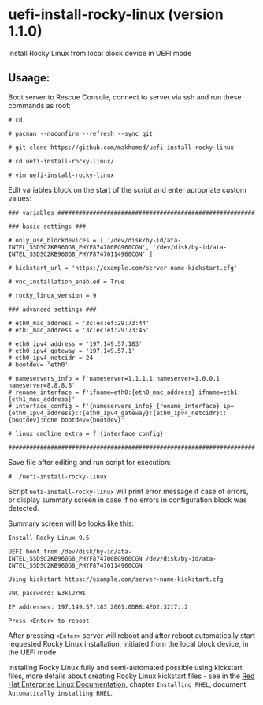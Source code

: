 
# uefi-install-rocky-linux (version 1.1.0)
Install Rocky Linux from local block device in UEFI mode

## Usaage:

Boot server to Rescue Console, connect to server via ssh and run these commands as root:

```# cd```

```# pacman --noconfirm --refresh --sync git```

```# git clone https://github.com/makhomed/uefi-install-rocky-linux```

```# cd uefi-install-rocky-linux/```

```# vim uefi-install-rocky-linux```

Edit variables block on the start of the script and enter apropriate custom values:

```
### variables ########################################################

### basic settings ###

# only_use_blockdevices = [ '/dev/disk/by-id/ata-INTEL_SSDSC2KB960G8_PHYF874700EG960CGN', '/dev/disk/by-id/ata-INTEL_SSDSC2KB960G8_PHYF87470114960CGN' ]

# kickstart_url = 'https://example.com/server-name-kickstart.cfg'

# vnc_installation_enabled = True

# rocky_linux_version = 9

### advanced settings ###

# eth0_mac_address = '3c:ec:ef:29:73:44'
# eth1_mac_address = '3c:ec:ef:29:73:45'

# eth0_ipv4_address = '197.149.57.183'
# eth0_ipv4_gateway = '197.149.57.1'
# eth0_ipv4_netcidr = 24
# bootdev= 'eth0'

# nameservers_info = f'nameserver=1.1.1.1 nameserver=1.0.0.1 nameserver=8.8.8.8'
# rename_interface = f'ifname=eth0:{eth0_mac_address} ifname=eth1:{eth1_mac_address}'
# interface_config = f'{nameservers_info} {rename_interface} ip={eth0_ipv4_address}::{eth0_ipv4_gateway}:{eth0_ipv4_netcidr}::{bootdev}:none bootdev={bootdev}'

# linux_cmdline_extra = f'{interface_config}'

######################################################################
```

Save file after editing and run script for execution:

```# ./uefi-install-rocky-linux```

Script `uefi-install-rocky-linux` will print error message if case of errors, or display summary screen in case if no errors in configuration block was detected.

Summary screen will be looks like this:

```
Install Rocky Linux 9.5

UEFI boot from /dev/disk/by-id/ata-INTEL_SSDSC2KB960G8_PHYF874700EG960CGN /dev/disk/by-id/ata-INTEL_SSDSC2KB960G8_PHYF87470114960CGN

Using kickstart https://example.com/server-name-kickstart.cfg

VNC password: E3klJrWI

IP addresses: 197.149.57.183 2001:0DB8:4ED2:3217::2

Press <Enter> to reboot
```

After pressing `<Enter>` server will reboot and after reboot automatically start requested Rocky Linux installation, initiated from the local block device, in the UEFI mode.

Installing Rocky Linux fully and semi-automated possible using kickstart files, more details about creating Rocky Linux kickstart files - see in the [Red Hat Enterprise Linux Documentation](https://docs.redhat.com/en/documentation/red_hat_enterprise_linux/), chapter `Installing RHEL`, document `Automatically installing RHEL`.

